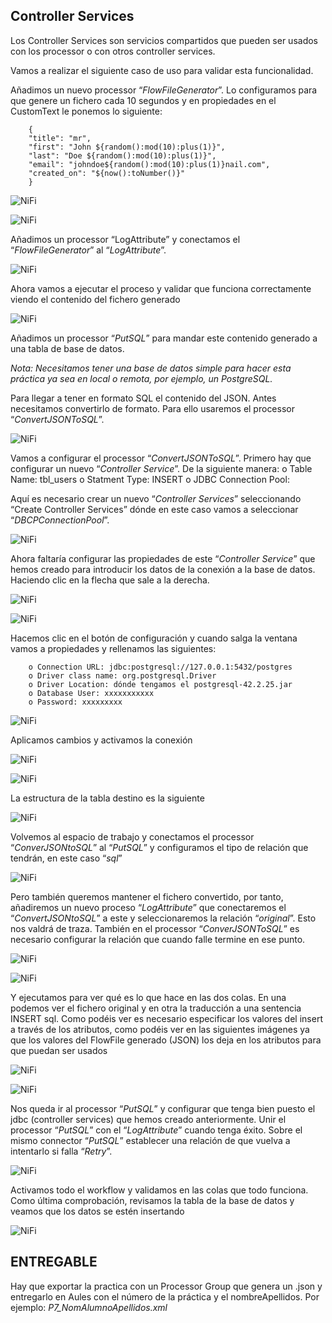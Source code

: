 ## Controller Services

Los Controller Services son servicios compartidos que pueden ser usados con los processor o con otros controller 
services.

Vamos a realizar el siguiente caso de uso para validar esta funcionalidad.

Añadimos un nuevo processor “*FlowFileGenerator*”. Lo configuramos para que genere 
un fichero cada 10 segundos y en propiedades en el CustomText le ponemos lo 
siguiente:

        {
        "title": "mr",
        "first": "John ${random():mod(10):plus(1)}",
        "last": "Doe ${random():mod(10):plus(1)}",
        "email": "johndoe${random():mod(10):plus(1)}nail.com",
        "created_on": "${now():toNumber()}"
        }

![NiFi](img/NiFiP7.1.png) 

![NiFi](img/NiFiP7.2.png) 

Añadimos un processor “LogAttribute” y conectamos el “*FlowFileGenerator*” al 
“*LogAttribute*”.

![NiFi](img/NiFiP7.3.png) 

Ahora vamos a ejecutar el proceso y validar que funciona correctamente viendo el 
contenido del fichero generado

![NiFi](img/NiFiP7.4.png) 

Añadimos un processor “*PutSQL*” para mandar este contenido generado a una 
tabla de base de datos.

*Nota: Necesitamos tener una base de datos simple para hacer esta práctica ya sea en local o 
remota, por ejemplo, un PostgreSQL.*

Para llegar a tener en formato SQL el contenido del JSON. Antes necesitamos 
convertirlo de formato. Para ello usaremos el processor “*ConvertJSONToSQL*”.

![NiFi](img/NiFiP7.5.png) 

Vamos a configurar el processor “*ConvertJSONToSQL*”. Primero hay que configurar un 
nuevo “*Controller Service*”. De la siguiente manera:
        o Table Name: tbl_users
        o Statment Type: INSERT
        o JDBC Connection Pool: 

Aquí es necesario crear un nuevo “*Controller Services*” seleccionando 
“Create Controller Services” dónde en este caso vamos a seleccionar 
“*DBCPConnectionPool*”.

![NiFi](img/NiFiP7.6.png) 

Ahora faltaría configurar las propiedades de este “*Controller Service*” 
que hemos creado para introducir los datos de la conexión a la base de 
datos. Haciendo clic en la flecha que sale a la derecha.

![NiFi](img/NiFiP7.7.png) 

![NiFi](img/NiFiP7.8.png) 

Hacemos clic en el botón de configuración y cuando salga la ventana vamos a 
propiedades y rellenamos las siguientes:

        o Connection URL: jdbc:postgresql://127.0.0.1:5432/postgres
        o Driver class name: org.postgresql.Driver
        o Driver Location: dónde tengamos el postgresql-42.2.25.jar 
        o Database User: xxxxxxxxxxx
        o Password: xxxxxxxxx

![NiFi](img/NiFiP7.9.png) 

Aplicamos cambios y activamos la conexión

![NiFi](img/NiFiP7.10.png) 

![NiFi](img/NiFiP7.11.png) 

La estructura de la tabla destino es la siguiente

![NiFi](img/NiFiP7.12.png) 

Volvemos al espacio de trabajo y conectamos el processor “*ConverJSONtoSQL*” al 
“*PutSQL*” y configuramos el tipo de relación que tendrán, en este caso “*sql*”

![NiFi](img/NiFiP7.13.png) 

Pero también queremos mantener el fichero convertido, por tanto, añadiremos un 
nuevo proceso “*LogAttribute*” que conectaremos el “*ConvertJSONtoSQL*” a este y 
seleccionaremos la relación “*original*”. Esto nos valdrá de traza. También en el 
processor “*ConverJSONToSQL*” es necesario configurar la relación que cuando falle 
termine en ese punto.

![NiFi](img/NiFiP7.14.png) 

![NiFi](img/NiFiP7.15.png) 

Y ejecutamos para ver qué es lo que hace en las dos colas. En una podemos ver el 
fichero original y en otra la traducción a una sentencia INSERT sql. Como podéis ver es 
necesario especificar los valores del insert a través de los atributos, como podéis ver 
en las siguientes imágenes ya que los valores del FlowFile generado (JSON) los deja en 
los atributos para que puedan ser usados

![NiFi](img/NiFiP7.16.png) 

![NiFi](img/NiFiP7.17.png) 

Nos queda ir al processor “*PutSQL*” y configurar que tenga bien puesto el jdbc 
(controller services) que hemos creado anteriormente.
Unir el processor “*PutSQL*” con el “*LogAttribute*” cuando tenga éxito.
Sobre el mismo connector “*PutSQL*” establecer una relación de que vuelva a intentarlo 
si falla “*Retry*”.

![NiFi](img/NiFiP7.18.png) 

Activamos todo el workflow y validamos en las colas que todo funciona. Como última 
comprobación, revisamos la tabla de la base de datos y veamos que los datos se estén
insertando

![NiFi](img/NiFiP7.19.png) 

## ENTREGABLE 

Hay que exportar la practica con un Processor Group que genera un .json y entregarlo en Aules con el número de la práctica y el nombreApellidos. Por ejemplo:  *P7_NomAlumnoApellidos.xml*